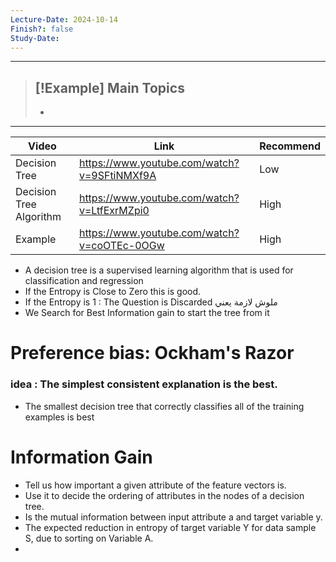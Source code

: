 ```yaml
---
Lecture-Date: 2024-10-14
Finish?: false
Study-Date:
---
```

---
>[!Example] Main Topics
>-
>-
>


___

| Video                   | Link                                        | Recommend |
| ----------------------- | ------------------------------------------- | --------- |
| Decision Tree           | https://www.youtube.com/watch?v=9SFtiNMXf9A | Low       |
| Decision Tree Algorithm | https://www.youtube.com/watch?v=LtfExrMZpi0 | High      |
| Example                 | https://www.youtube.com/watch?v=coOTEc-0OGw | High      |



- A decision tree is a supervised learning algorithm that is used for classification and regression
- If the Entropy is Close to Zero this is good.
- If the Entropy is 1 : The Question is Discarded  ملوش لازمة يعني  
- We Search for Best Information gain to start the tree from it

# Preference bias: Ockham's Razor

### idea : The simplest consistent explanation is the best.

- The smallest decision tree that correctly classifies all of the training examples is best


# Information Gain

- Tell us how important a given attribute of the feature vectors is.
- Use it to decide the ordering of attributes in the nodes of a decision tree.
- Is the mutual information between input attribute a and target variable y.
- The expected reduction in entropy of target variable Y for data sample S, due to sorting on Variable A.
- 